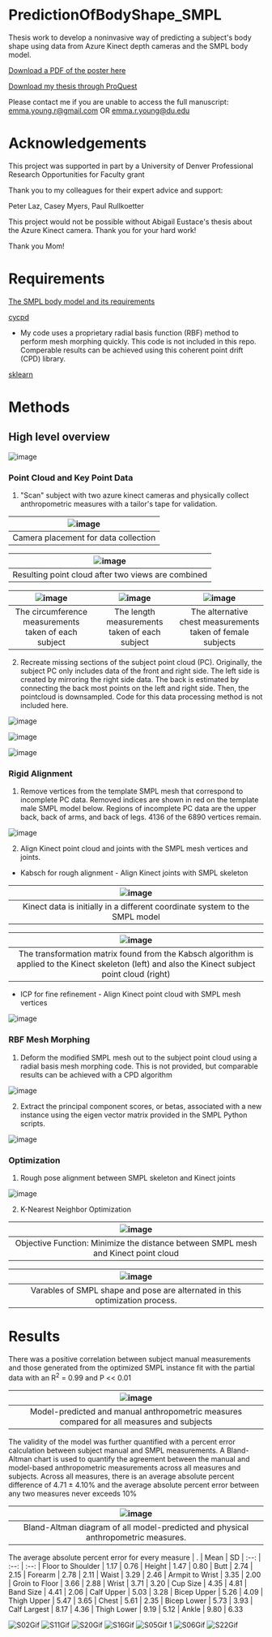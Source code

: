 # PredictionOfBodyShape_SMPL
Thesis work to develop a noninvasive way of predicting a subject's body shape using data from Azure Kinect depth cameras and the SMPL body model.

[Download a PDF of the poster here](https://tinyurl.com/bdctxjku)

[Download my thesis through ProQuest](https://www.proquest.com/docview/2840141315)

Please contact me if you are unable to access the full manuscript: emma.young.r@gmail.com OR emma.r.young@du.edu

# Acknowledgements 
This project was supported in part by a University of Denver Professional Research Opportunities for Faculty grant

Thank you to my colleagues for their expert advice and support:

Peter Laz, Casey Myers, Paul Rullkoetter

This project would not be possible without Abigail Eustace's thesis about the Azure Kinect camera. Thank you for your hard work!

Thank you Mom!

# Requirements
[The SMPL body model and its requirements](https://smpl.is.tue.mpg.de/)

[cycpd](https://github.com/gattia/cycpd)
* My code uses a proprietary radial basis function (RBF) method to perform mesh morphing quickly. This code is not included in this repo. Comperable results can be achieved using this coherent point drift (CPD) library.

[sklearn](https://scikit-learn.org/stable/index.html) 

# Methods
## High level overview

![image](https://github.com/EmmaRYoung/PredictionOfBodyShape_SMPL/assets/67296859/690f1c11-27bc-4756-b532-5da98f765411)


### Point Cloud and Key Point Data
1. "Scan" subject with two azure kinect cameras and physically collect anthropometric measures with a tailor's tape for validation.
   
| ![image](https://github.com/EmmaRYoung/PredictionOfBodyShape_SMPL/assets/67296859/37651069-8549-4409-8dc1-9bf2df121769)
| :--:
| Camera placement for data collection

| ![image](https://github.com/EmmaRYoung/PredictionOfBodyShape_SMPL/assets/67296859/6d48fa08-811f-46e5-bc21-cdb5aef4b2b0)
| :--:
| Resulting point cloud after two views are combined

| ![image](https://github.com/EmmaRYoung/PredictionOfBodyShape_SMPL/assets/67296859/2bddacd5-aa60-4761-aa12-5aa57638d465) | ![image](https://github.com/EmmaRYoung/PredictionOfBodyShape_SMPL/assets/67296859/942f966d-0095-4b94-b5c3-cc2f992f3804) | ![image](https://github.com/EmmaRYoung/PredictionOfBodyShape_SMPL/assets/67296859/ffacb928-759d-4ff2-abd5-3b4cbcef951c)
| :--: | :--: | :--:
| The circumference measurements taken of each subject | The length measurements taken of each subject | The alternative chest measurements taken of female subjects




2. Recreate missing sections of the subject point cloud (PC).
Originally, the subject PC only includes data of the front and right side. The left side is created by mirroring the right side data. The back is estimated by connecting the back most points on the left and right side. Then, the pointcloud is downsampled. Code for this data processing method is not included here.   

![image](https://github.com/EmmaRYoung/PredictionOfBodyShape_SMPL/assets/67296859/afb5db8f-88e4-4102-9929-73d4a46d09c7)

![image](https://github.com/EmmaRYoung/PredictionOfBodyShape_SMPL/assets/67296859/3ad577d7-4cf2-4031-a0ec-5da666f1c93d)

![image](https://github.com/EmmaRYoung/PredictionOfBodyShape_SMPL/assets/67296859/bccc00c0-bc33-4fe2-8d7f-9b40e85108e7)

### Rigid Alignment

1. Remove vertices from the template SMPL mesh that correspond to incomplete PC data. Removed indices are shown in red on the template male SMPL model below.
Regions of incomplete PC data are the upper back, back of arms, and back of legs. 4136 of the 6890 vertices remain.

![image](https://user-images.githubusercontent.com/67296859/218335092-cf6a6f0b-09e5-4930-8109-83e0a0b8f7b4.png) 

2. Align Kinect point cloud and joints with the SMPL mesh vertices and joints.
* Kabsch for rough alignment - Align Kinect joints with SMPL skeleton
  
| ![image](https://github.com/EmmaRYoung/PredictionOfBodyShape_SMPL/assets/67296859/3a8517c0-2a40-4d0d-b6e7-0aeaa977bf78)
| :--:
| Kinect data is initially in a different coordinate system to the SMPL model


| ![image](https://github.com/EmmaRYoung/PredictionOfBodyShape_SMPL/assets/67296859/d83f30ca-2c86-4739-a033-bf928e0b2fa7)
| :--:
| The transformation matrix found from the Kabsch algorithm is applied to the Kinect skeleton (left) and also the Kinect subject point cloud (right)

* ICP for fine refinement - Align Kinect point cloud with SMPL mesh vertices
  
![image](https://github.com/EmmaRYoung/PredictionOfBodyShape_SMPL/assets/67296859/6c9848ee-0e20-4196-b58a-b3be51d4ada2)



### RBF Mesh Morphing
1. Deform the modified SMPL mesh out to the subject point cloud using a radial basis mesh morphing code. This is not provided, but comparable results can be achieved with a CPD algorithm 

![image](https://github.com/EmmaRYoung/PredictionOfBodyShape_SMPL/assets/67296859/6550671d-f4e3-4023-8531-3eeb6cdd9fe6)


2. Extract the principal component scores, or betas, associated with a new instance using the eigen vector matrix provided in the SMPL Python scripts. 

![image](https://github.com/EmmaRYoung/PredictionOfBodyShape_SMPL/assets/67296859/e675749c-4bd6-47cf-b209-4a43d6dbcd67)



### Optimization

1. Rough pose alignment between SMPL skeleton and Kinect joints

![image](https://github.com/EmmaRYoung/PredictionOfBodyShape_SMPL/assets/67296859/f03a35de-162e-44d4-a1f9-fd65d749f255)


2. K-Nearest Neighbor Optimization 

| ![image](https://github.com/EmmaRYoung/PredictionOfBodyShape_SMPL/assets/67296859/e54baa14-cbc5-414d-8210-12a43cd7940c)
| :--:
| Objective Function: Minimize the distance between SMPL mesh and Kinect point cloud​

| ![image](https://github.com/EmmaRYoung/PredictionOfBodyShape_SMPL/assets/67296859/814c8d23-7e4d-489b-a643-0584754195ca)
| :--:
| Varables of SMPL shape and pose are alternated in this optimization process. 

# Results
There was a positive correlation between subject manual measurements and those generated from the optimized SMPL instance fit with the partial data with an R<sup>2</sup> = 0.99 and P << 0.01 

| ![image](https://github.com/EmmaRYoung/PredictionOfBodyShape_SMPL/assets/67296859/e3b4fea4-19db-4bc8-957d-b408777bb427)
| :--:
| Model-predicted and manual anthropometric​ measures compared for all measures and subjects


The validity of the model was further quantified with a percent error calculation between subject manual and SMPL measurements. A Bland-Altman chart is used to quantify the agreement between the manual and model-based anthropometric measurements across all measures and subjects. Across all measures, there is an average absolute percent difference of 4.71 ± 4.10% and the average absolute percent error between any two measures never exceeds 10% 

| ![image](https://github.com/EmmaRYoung/PredictionOfBodyShape_SMPL/assets/67296859/7154ddc0-39fc-4ff8-984a-c4815a09309c)
| :--:
| Bland-Altman diagram of all model-predicted and physical anthropometric measures. 

The average absolute percent error for every measure
| . | Mean | SD
| :--: | :--: | :--:
| Floor to Shoulder | 1.17 | 0.76
| Height | 1.47 | 0.80 
| Butt | 2.74 | 2.15
| Forearm | 2.78 | 2.11
| Waist | 3.29 | 2.46
| Armpit to Wrist | 3.35 | 2.00
| Groin to Floor | 3.66 | 2.88
| Wrist | 3.71 | 3.20
| Cup Size | 4.35 | 4.81
| Band Size | 4.41 | 2.06
| Calf Upper | 5.03 | 3.28
| Bicep Upper | 5.26 | 4.09
| Thigh Upper | 5.47 | 3.65
| Chest | 5.61 | 2.35
| Bicep Lower | 5.73 | 3.93
| Calf Largest | 8.17 | 4.36
| Thigh Lower | 9.19 | 5.12
| Ankle | 9.80 | 6.33



![S02Gif](https://user-images.githubusercontent.com/67296859/218332402-98c949fc-e8ad-4844-a71b-65745d4b6e06.gif) 
![S11Gif](https://user-images.githubusercontent.com/67296859/218332432-0edd0de7-8b55-4e26-bb3a-1f9f71b6c103.gif) 
![S20Gif](https://user-images.githubusercontent.com/67296859/218332629-72865de4-bc88-4301-b0c6-f64767d11ad8.gif)
![S16Gif](https://user-images.githubusercontent.com/67296859/218332677-bff3f9f8-f339-4d18-8f1b-b96dddca54a6.gif)
![S05Gif 1](https://user-images.githubusercontent.com/67296859/218332913-d2bb02e3-c7d7-4d5c-b061-9c60496adec5.gif)
![S06Gif](https://user-images.githubusercontent.com/67296859/218333127-aedc46b3-5035-4a0f-8ba6-bf6774e34685.gif)
![S22Gif](https://user-images.githubusercontent.com/67296859/218332864-4648edcc-d5fa-4eaa-b31e-38d3a80d3038.gif)

